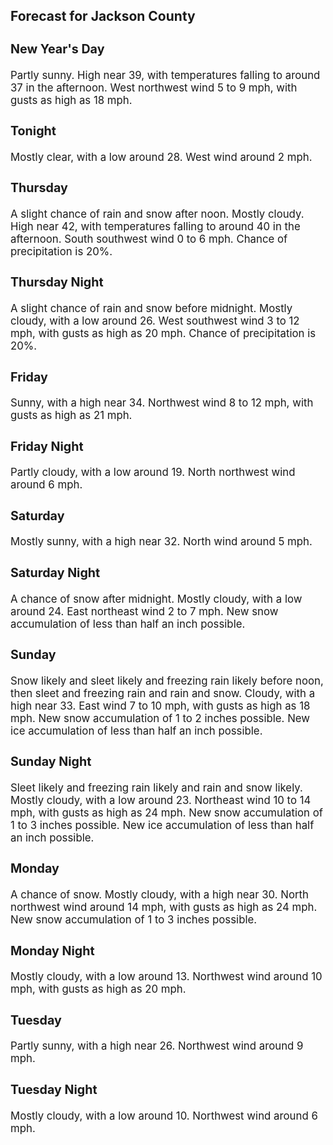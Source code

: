 <div>
   <h2>Forecast for Jackson County</h2>
   <p>
      <div style="font-size:120%">
         <h3>New Year's Day</h3>Partly sunny. High near 39, with temperatures falling to around 37 in the afternoon. West northwest wind 5 to 9 mph, with
         gusts as high as 18 mph.<br></div>
   </p>
   <p>
      <div style="font-size:120%">
         <h3>Tonight</h3>Mostly clear, with a low around 28. West wind around 2 mph.<br></div>
   </p>
   <p>
      <div style="font-size:120%">
         <h3>Thursday</h3>A slight chance of rain and snow after noon. Mostly cloudy. High near 42, with temperatures falling to around 40 in the afternoon.
         South southwest wind 0 to 6 mph. Chance of precipitation is 20%.<br></div>
   </p>
   <p>
      <div style="font-size:120%">
         <h3>Thursday Night</h3>A slight chance of rain and snow before midnight. Mostly cloudy, with a low around 26. West southwest wind 3 to 12 mph, with
         gusts as high as 20 mph. Chance of precipitation is 20%.<br></div>
   </p>
   <p>
      <div style="font-size:120%">
         <h3>Friday</h3>Sunny, with a high near 34. Northwest wind 8 to 12 mph, with gusts as high as 21 mph.<br></div>
   </p>
   <p>
      <div style="font-size:120%">
         <h3>Friday Night</h3>Partly cloudy, with a low around 19. North northwest wind around 6 mph.<br></div>
   </p>
   <p>
      <div style="font-size:120%">
         <h3>Saturday</h3>Mostly sunny, with a high near 32. North wind around 5 mph.<br></div>
   </p>
   <p>
      <div style="font-size:120%">
         <h3>Saturday Night</h3>A chance of snow after midnight. Mostly cloudy, with a low around 24. East northeast wind 2 to 7 mph. New snow accumulation
         of less than half an inch possible.<br></div>
   </p>
   <p>
      <div style="font-size:120%">
         <h3>Sunday</h3>Snow likely and sleet likely and freezing rain likely before noon, then sleet and freezing rain and rain and snow. Cloudy,
         with a high near 33. East wind 7 to 10 mph, with gusts as high as 18 mph. New snow accumulation of 1 to 2 inches possible.
         New ice accumulation of less than half an inch possible.<br></div>
   </p>
   <p>
      <div style="font-size:120%">
         <h3>Sunday Night</h3>Sleet likely and freezing rain likely and rain and snow likely. Mostly cloudy, with a low around 23. Northeast wind 10 to
         14 mph, with gusts as high as 24 mph. New snow accumulation of 1 to 3 inches possible. New ice accumulation of less than half
         an inch possible.<br></div>
   </p>
   <p>
      <div style="font-size:120%">
         <h3>Monday</h3>A chance of snow. Mostly cloudy, with a high near 30. North northwest wind around 14 mph, with gusts as high as 24 mph. New
         snow accumulation of 1 to 3 inches possible.<br></div>
   </p>
   <p>
      <div style="font-size:120%">
         <h3>Monday Night</h3>Mostly cloudy, with a low around 13. Northwest wind around 10 mph, with gusts as high as 20 mph.<br></div>
   </p>
   <p>
      <div style="font-size:120%">
         <h3>Tuesday</h3>Partly sunny, with a high near 26. Northwest wind around 9 mph.<br></div>
   </p>
   <p>
      <div style="font-size:120%">
         <h3>Tuesday Night</h3>Mostly cloudy, with a low around 10. Northwest wind around 6 mph.<br></div>
   </p>
</div>